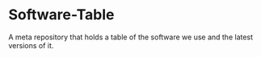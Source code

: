 # Software-Table
A meta repository that holds a table of the software we use and the latest versions of it. 
